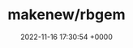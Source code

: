 ---
title: "makenew/rbgem"
link: "https://github.com/makenew/rbgem"
date: "2022-11-16 17:30:54 +0000"
description: "Bootstrap a new Ruby gem in five minutes or less."
category: "github"
---